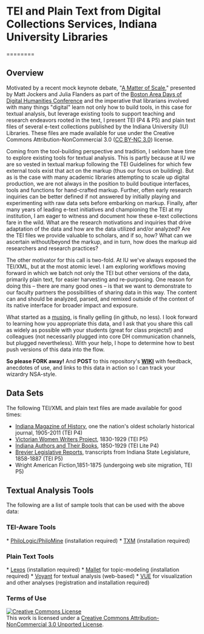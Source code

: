 <h1>TEI and Plain Text from Digital Collections Services, Indiana University Libraries</h1>
========

<h2>Overview</h2>
<p>Motivated by a recent mock keynote debate, "<a href="http://digitalcommons.unl.edu/englishfacpubs/106/">A Matter of Scale</a>," presented by Matt Jockers and Julia Flanders as part of the <a href="http://nulab.neu.edu/events/dhdays2013/">Boston Area Days of Digital Humanities Conference</a> and the imperative that librarians involved with many things "digital" learn not only how to build tools, in this case for textual analysis, but leverage existing tools to 
support teaching and research endeavors rooted in the text, I present TEI (P4 & P5) and plain text files of several e-text collections published by the Indiana University (IU) Libraries.  These files are made available for use under the Creative Commons Attribution-NonCommercial 3.0 (<a href="http://creativecommons.org/licenses/by-nc/3.0/deed.en_US">CC BY-NC 3.0</a>) license.</p>  

<p>Coming from the tool-building perspective and tradition, I seldom have time to explore existing tools for textual analysis.  This is partly because at IU we are so vested in textual markup following the TEI Guidelines for which few external tools exist that act on the markup (thus our focus on building). But as is the case with many academic libraries attempting to scale up digital production, we are not always in the position to build boutique interfaces, tools and functions for hand-crafted markup.  Further, often early research inquiries can be better defined if not answered by initially playing and experimenting with raw data sets before embarking on markup.  Finally, after many years of leading e-text initiatives and championing the TEI at my institution, I am eager to witness and document how these e-text collections fare in the wild.  What are the research motivations and inquiries that drive adaptation of the data and how are the data utilized and/or analyzed?  Are the TEI files we provide valuable to scholars, and if so, how?  What can we ascertain without/beyond the markup, and in turn, how does the markup aid researchers and research practices? </p>  

<p>The other motivator for this call is two-fold.  At IU we've always exposed the TEI/XML, but at the most atomic level.  I am exploring workflows moving forward in which we batch not only the TEI but other versions of the data, primarily plain text, for easier harvesting and re-purposing.  One reason for doing this – there are many good ones – is that we want to demonstrate to our faculty partners the possibilities of sharing data in this way.  The content can and should be analyzed, parsed, and remixed outside of the context of its native interface for broader impact and exposure.</p>

<p>What started as a <a href="http://dayofdh2013.matrix.msu.edu/mdalmau/2013/04/08/oh-the-one-fun-thing/">musing</a>, is finally gelling (in github, no less).  I look forward to learning how you appropriate this data, and I ask that you share this call as widely as possible with your students (great for class projects!) and colleagues (not necessarily plugged into core DH communication channels, but plugged nevertheless).   With your help, I hope to determine how to best push versions of this data into the flow.</p>

<p><b>So please FORK away!</b> And <b>POST</b> to this repository's <b><a href="https://github.iu.edu/dcs/tei_text/wiki">WIKI</a></b> with feedback, anecdotes of use, and links to this data in action so I can track your wizardry NSA-style.</p>

<h2>Data Sets</h2>
The following TEI/XML and plain text files are made available for good times:

* <a href="http://dlib.indiana.edu/collections/imh/">Indiana Magazine of History</a>, one the nation's oldest scholarly historical journal, 1905-2011 (TEI P4)
* <a href="http://dlib.indiana.edu/collections/vwwp/">Victorian Women Writers Project</a>, 1830-1929 (TEI P5)
* <a href="http://www.dlib.indiana.edu/collections/inauthors/">Indiana Authors and Their Books</a>, 1850-1929 (TEI Lite P4) 
* <a href="http://www.dlib.indiana.edu/collections/law/brevier/">Brevier Legislative Reports</a>, transcripts from Indiana State Legislature, 1858-1887 (TEI P5)
* Wright American Fiction,1851-1875 (undergoing web site migration, TEI P5)

<h2>Textual Analysis Tools</h2>
The following are a list of sample tools that can be used with the above data:

<h3>TEI-Aware Tools</h3>
* <a href="http://code.google.com/p/philomine/">PhiloLogic/PhiloMine</a> (installation required) 
* <a href="http://sourceforge.net/projects/txm">TXM</a> (installation required)

<h3>Plain Text Tools</h3>
* <a href="https://github.com/richardneal/Lexos">Lexos</a> (installation required)
* <a href="http://mallet.cs.umass.edu">Mallet</a> for topic-modeling (installation required) 
* <a href="http://voyant-tools.org">Voyant</a> for textual analysis (web-based)
* <a href="https://vue.tufts.edu/">VUE</a> for visualization and other analyses (registration and installation required)

<h3>Terms of Use</h3>
<a rel="license" href="http://creativecommons.org/licenses/by-nc/3.0/deed.en_US"><img alt="Creative Commons License" style="border-width:0" src="http://i.creativecommons.org/l/by-nc/3.0/88x31.png" /></a><br />This work is licensed under a <a rel="license" href="http://creativecommons.org/licenses/by-nc/3.0/deed.en_US">Creative Commons Attribution-NonCommercial 3.0 Unported License</a>.
